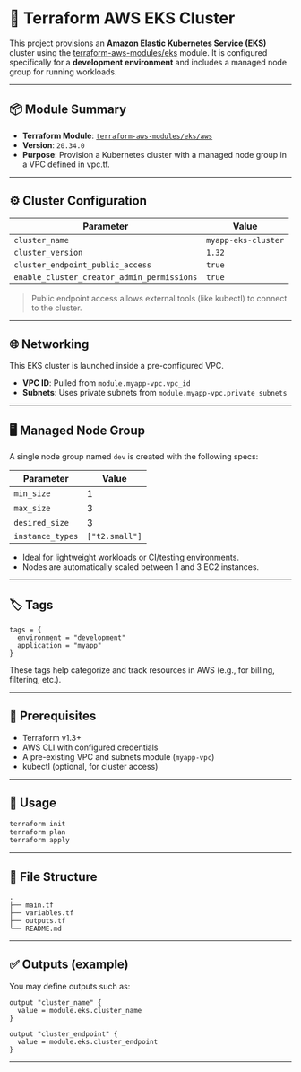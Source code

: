 # 🚀 Terraform AWS EKS Cluster

This project provisions an **Amazon Elastic Kubernetes Service (EKS)** cluster using the [terraform-aws-modules/eks](https://registry.terraform.io/modules/terraform-aws-modules/eks/aws) module. It is configured specifically for a **development environment** and includes a managed node group for running workloads.

---

## 📦 Module Summary

- **Terraform Module**: [`terraform-aws-modules/eks/aws`](https://registry.terraform.io/modules/terraform-aws-modules/eks/aws)
- **Version**: `20.34.0`
- **Purpose**: Provision a Kubernetes cluster with a managed node group in a VPC defined in vpc.tf.

---

## ⚙️ Cluster Configuration

| Parameter                         | Value                     |
|----------------------------------|---------------------------|
| `cluster_name`                   | `myapp-eks-cluster`       |
| `cluster_version`                | `1.32`                    |
| `cluster_endpoint_public_access` | `true`                    |
| `enable_cluster_creator_admin_permissions` | `true`        |

> Public endpoint access allows external tools (like kubectl) to connect to the cluster.

---

## 🌐 Networking

This EKS cluster is launched inside a pre-configured VPC.

- **VPC ID**: Pulled from `module.myapp-vpc.vpc_id`
- **Subnets**: Uses private subnets from `module.myapp-vpc.private_subnets`

---

## 🖥️ Managed Node Group

A single node group named `dev` is created with the following specs:

| Parameter       | Value          |
|----------------|----------------|
| `min_size`     | 1              |
| `max_size`     | 3              |
| `desired_size` | 3              |
| `instance_types` | `["t2.small"]` |

- Ideal for lightweight workloads or CI/testing environments.
- Nodes are automatically scaled between 1 and 3 EC2 instances.

---

## 🏷️ Tags

```hcl
tags = {
  environment = "development"
  application = "myapp"
}
```

These tags help categorize and track resources in AWS (e.g., for billing, filtering, etc.).

---

## 📌 Prerequisites

- Terraform v1.3+
- AWS CLI with configured credentials
- A pre-existing VPC and subnets module (`myapp-vpc`)
- kubectl (optional, for cluster access)

---

## 🚀 Usage

```bash
terraform init
terraform plan
terraform apply
```

---

## 📁 File Structure

```
.
├── main.tf
├── variables.tf
├── outputs.tf
└── README.md
```

---

## ✅ Outputs (example)

You may define outputs such as:

```hcl
output "cluster_name" {
  value = module.eks.cluster_name
}

output "cluster_endpoint" {
  value = module.eks.cluster_endpoint
}
```

---
